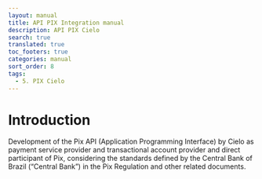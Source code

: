 ```yaml
---
layout: manual
title: API PIX Integration manual
description: API PIX Cielo
search: true
translated: true
toc_footers: true
categories: manual
sort_order: 8
tags:
  - 5. PIX Cielo
---
```


# Introduction

Development of the Pix API (Application Programming Interface) by Cielo as payment service provider and transactional account provider and direct participant of Pix, considering the standards defined by the Central Bank of Brazil (“Central Bank”) in the Pix Regulation and other related documents.
